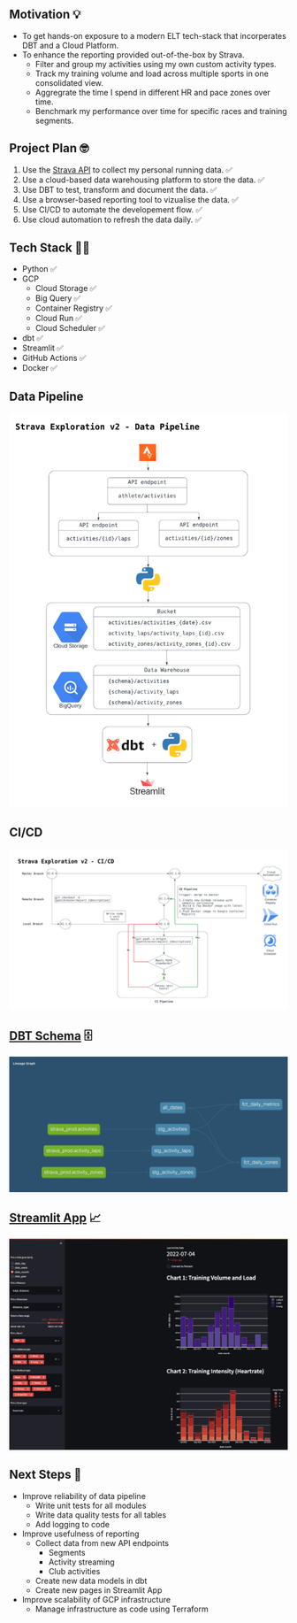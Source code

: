 ## Motivation 💡

- To get hands-on exposure to a modern ELT tech-stack that incorperates DBT and a Cloud Platform.
- To enhance the reporting provided out-of-the-box by Strava.
  - Filter and group my activities using my own custom activity types.
  - Track my training volume and load across multiple sports in one consolidated view.
  - Aggregrate the time I spend in different HR and pace zones over time.
  - Benchmark my performance over time for specific races and training segments.

## Project Plan 🤓

1. Use the [Strava API](https://developers.strava.com/docs/reference/) to collect my personal running data. ✅
2. Use a cloud-based data warehousing platform to store the data. ✅
3. Use DBT to test, transform and document the data. ✅
4. Use a browser-based reporting tool to vizualise the data. ✅
5. Use CI/CD to automate the developement flow. ✅
6. Use cloud automation to refresh the data daily. ✅

## Tech Stack 👨‍💻

- Python ✅
- GCP
  -  Cloud Storage ✅
  -  Big Query ✅
  -  Container Registry ✅
  -  Cloud Run ✅
  -  Cloud Scheduler ✅
- dbt ✅
- Streamlit ✅
- GitHub Actions ✅
- Docker ✅

## Data Pipeline 

![](assets/Strava%20Exploration%20v2%20-%20Data%20Pipeline.png)

## CI/CD 

![](assets/Strava%20Exploration%20-%20CI_CD.png)

## [DBT Schema](https://github.com/jackbustertann/dbt_bq_strava_exploration_v2) 🗄️

![](assets/strava_exploration_dbt_schema.png)

## [Streamlit App](https://github.com/jackbustertann/strava_exploration_streamlit_app) 📈

![](assets/strava_exploration_streamlit_app.png)

## Next Steps 🚀

- Improve reliability of data pipeline
  - Write unit tests for all modules
  - Write data quality tests for all tables
  - Add logging to code
- Improve usefulness of reporting 
  - Collect data from new API endpoints
    - Segments
    - Activity streaming
    - Club activities
  - Create new data models in dbt
  - Create new pages in Streamlit App
- Improve scalability of GCP infrastructure
  - Manage infrastructure as code using Terraform

